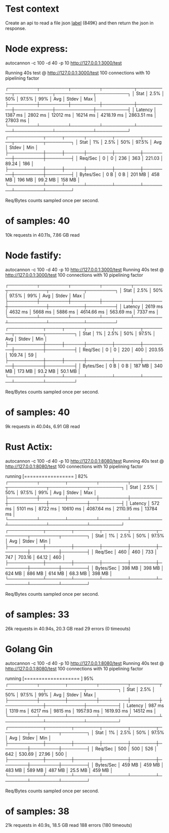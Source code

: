 # Test context
Create an api to read a file json [label](example_849K.json) (849K) and then return the json in response.

# Node express:
autocannon -c 100 -d 40 -p 10 http://127.0.0.1:3000/test

Running 40s test @ http://127.0.0.1:3000/test
100 connections with 10 pipelining factor


┌─────────┬─────────┬─────────┬──────────┬──────────┬────────────┬────────────┬──────────┐
│ Stat    │ 2.5%    │ 50%     │ 97.5%    │ 99%      │ Avg        │ Stdev      │ Max      │
├─────────┼─────────┼─────────┼──────────┼──────────┼────────────┼────────────┼──────────┤
│ Latency │ 1387 ms │ 2802 ms │ 12012 ms │ 16214 ms │ 4218.19 ms │ 2863.51 ms │ 27803 ms │
└─────────┴─────────┴─────────┴──────────┴──────────┴────────────┴────────────┴──────────┘
┌───────────┬─────┬──────┬────────┬────────┬────────┬─────────┬────────┐
│ Stat      │ 1%  │ 2.5% │ 50%    │ 97.5%  │ Avg    │ Stdev   │ Min    │
├───────────┼─────┼──────┼────────┼────────┼────────┼─────────┼────────┤
│ Req/Sec   │ 0   │ 0    │ 236    │ 363    │ 221.03 │ 89.24   │ 186    │
├───────────┼─────┼──────┼────────┼────────┼────────┼─────────┼────────┤
│ Bytes/Sec │ 0 B │ 0 B  │ 201 MB │ 458 MB │ 196 MB │ 99.2 MB │ 158 MB │
└───────────┴─────┴──────┴────────┴────────┴────────┴─────────┴────────┘

Req/Bytes counts sampled once per second.
# of samples: 40

10k requests in 40.11s, 7.86 GB read

# Node fastify:
autocannon -c 100 -d 40 -p 10 http://127.0.0.1:3000/test
Running 40s test @ http://127.0.0.1:3000/test
100 connections with 10 pipelining factor


┌─────────┬─────────┬─────────┬─────────┬─────────┬────────────┬───────────┬─────────┐
│ Stat    │ 2.5%    │ 50%     │ 97.5%   │ 99%     │ Avg        │ Stdev     │ Max     │
├─────────┼─────────┼─────────┼─────────┼─────────┼────────────┼───────────┼─────────┤
│ Latency │ 2619 ms │ 4632 ms │ 5668 ms │ 5886 ms │ 4614.66 ms │ 563.69 ms │ 7337 ms │
└─────────┴─────────┴─────────┴─────────┴─────────┴────────────┴───────────┴─────────┘
┌───────────┬─────┬──────┬────────┬────────┬────────┬─────────┬─────────┐
│ Stat      │ 1%  │ 2.5% │ 50%    │ 97.5%  │ Avg    │ Stdev   │ Min     │
├───────────┼─────┼──────┼────────┼────────┼────────┼─────────┼─────────┤
│ Req/Sec   │ 0   │ 0    │ 220    │ 400    │ 203.55 │ 109.74  │ 59      │
├───────────┼─────┼──────┼────────┼────────┼────────┼─────────┼─────────┤
│ Bytes/Sec │ 0 B │ 0 B  │ 187 MB │ 340 MB │ 173 MB │ 93.2 MB │ 50.1 MB │
└───────────┴─────┴──────┴────────┴────────┴────────┴─────────┴─────────┘

Req/Bytes counts sampled once per second.
# of samples: 40

9k requests in 40.04s, 6.91 GB read


# Rust Actix:
autocannon -c 100 -d 40 -p 10 http://127.0.0.1:8080/test
Running 40s test @ http://127.0.0.1:8080/test
100 connections with 10 pipelining factor

running [=================   ] 82%
┌─────────┬────────┬─────────┬─────────┬──────────┬────────────┬────────────┬──────────┐
│ Stat    │ 2.5%   │ 50%     │ 97.5%   │ 99%      │ Avg        │ Stdev      │ Max      │
├─────────┼────────┼─────────┼─────────┼──────────┼────────────┼────────────┼──────────┤
│ Latency │ 572 ms │ 5101 ms │ 8722 ms │ 10610 ms │ 4087.64 ms │ 2110.95 ms │ 13784 ms │
└─────────┴────────┴─────────┴─────────┴──────────┴────────────┴────────────┴──────────┘
┌───────────┬────────┬────────┬────────┬────────┬────────┬─────────┬────────┐
│ Stat      │ 1%     │ 2.5%   │ 50%    │ 97.5%  │ Avg    │ Stdev   │ Min    │
├───────────┼────────┼────────┼────────┼────────┼────────┼─────────┼────────┤
│ Req/Sec   │ 460    │ 460    │ 733    │ 747    │ 703.16 │ 64.12   │ 460    │
├───────────┼────────┼────────┼────────┼────────┼────────┼─────────┼────────┤
│ Bytes/Sec │ 398 MB │ 398 MB │ 624 MB │ 886 MB │ 614 MB │ 68.3 MB │ 398 MB │
└───────────┴────────┴────────┴────────┴────────┴────────┴─────────┴────────┘

Req/Bytes counts sampled once per second.
# of samples: 33

26k requests in 40.94s, 20.3 GB read
29 errors (0 timeouts)

# Golang Gin
autocannon -c 100 -d 40 -p 10 http://127.0.0.1:8080/test
Running 40s test @ http://127.0.0.1:8080/test
100 connections with 10 pipelining factor

running [=================== ] 95%
┌─────────┬────────┬─────────┬─────────┬─────────┬────────────┬────────────┬──────────┐
│ Stat    │ 2.5%   │ 50%     │ 97.5%   │ 99%     │ Avg        │ Stdev      │ Max      │
├─────────┼────────┼─────────┼─────────┼─────────┼────────────┼────────────┼──────────┤
│ Latency │ 987 ms │ 1319 ms │ 6217 ms │ 9815 ms │ 1957.93 ms │ 1619.93 ms │ 14512 ms │
└─────────┴────────┴─────────┴─────────┴─────────┴────────────┴────────────┴──────────┘
┌───────────┬────────┬────────┬────────┬────────┬────────┬─────────┬────────┐
│ Stat      │ 1%     │ 2.5%   │ 50%    │ 97.5%  │ Avg    │ Stdev   │ Min    │
├───────────┼────────┼────────┼────────┼────────┼────────┼─────────┼────────┤
│ Req/Sec   │ 500    │ 500    │ 526    │ 642    │ 530.69 │ 27.96   │ 500    │
├───────────┼────────┼────────┼────────┼────────┼────────┼─────────┼────────┤
│ Bytes/Sec │ 459 MB │ 459 MB │ 483 MB │ 589 MB │ 487 MB │ 25.5 MB │ 459 MB │
└───────────┴────────┴────────┴────────┴────────┴────────┴─────────┴────────┘

Req/Bytes counts sampled once per second.
# of samples: 38

21k requests in 40.9s, 18.5 GB read
188 errors (180 timeouts)